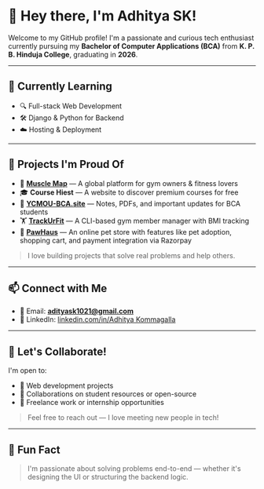 # 👋 Hey there, I'm Adhitya SK!

Welcome to my GitHub profile! I'm a passionate and curious tech enthusiast currently pursuing my **Bachelor of Computer Applications (BCA)** from **K. P. B. Hinduja College**, graduating in **2026**.

---

## 🌱 Currently Learning

  
- 🔍 Full-stack Web Development  
- 🛠 Django & Python for Backend  
- ☁️ Hosting & Deployment   

---

## 📂 Projects I'm Proud Of

- 💪 [**Muscle Map**](https://muscle-map-eight.vercel.app/) — A global platform for gym owners & fitness lovers   
- 🎓 **Course Hiest** — A website to discover premium courses for free  
- 📘 [**YCMOU-BCA.site**](https://ycmou-bca.site/) — Notes, PDFs, and important updates for BCA students  
- 🏋️ [**TrackUrFit**](https://github.com/Adhityask/trackurfit) — A CLI-based gym member manager with BMI tracking  
- 🐾 **[PawHaus](https://petstorebyadhityask14.pythonanywhere.com/)** — An online pet store with features like pet adoption, shopping cart, and payment integration via Razorpay
  

> I love building projects that solve real problems and help others.

---

## 📫 Connect with Me

- 📧 Email: **adityask1021@gmail.com**  
- 💼 LinkedIn: [linkedin.com/in/Adhitya Kommagalla](https://www.linkedin.com/in/adhitya-s-kommagalla-bca-student/)  

---

## 🔗 Let's Collaborate!

I'm open to:

- 🌟 Web development projects  
- 🤝 Collaborations on student resources or open-source  
- 💬 Freelance work or internship opportunities  

> Feel free to reach out — I love meeting new people in tech!

---

## 🧠 Fun Fact

> I'm passionate about solving problems end-to-end — whether it's designing the UI or structuring the backend logic.

